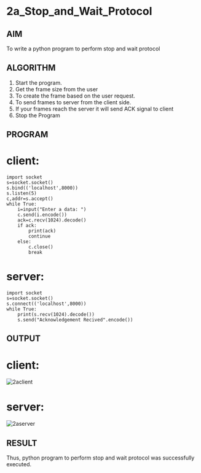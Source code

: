 # 2a_Stop_and_Wait_Protocol
## AIM 
To write a python program to perform stop and wait protocol
## ALGORITHM
1. Start the program.
2. Get the frame size from the user
3. To create the frame based on the user request.
4. To send frames to server from the client side.
5. If your frames reach the server it will send ACK signal to client
6. Stop the Program
## PROGRAM
# client:
```
import socket
s=socket.socket()
s.bind(('localhost',8000))
s.listen(5)
c,addr=s.accept()
while True:
    i=input("Enter a data: ")
    c.send(i.encode())
    ack=c.recv(1024).decode()
    if ack:
        print(ack)
        continue
    else:
        c.close()
        break

```
# server:
```
import socket
s=socket.socket()
s.connect(('localhost',8000))
while True:
    print(s.recv(1024).decode())
    s.send("Acknowledgement Recived".encode())

```
## OUTPUT
# client:
![2aclient](https://github.com/Ashwathm12/2a_Stop_and_Wait_Protocol/assets/138849225/e639df51-63f0-4324-abac-834cde586540)

# server:
![2aserver](https://github.com/Ashwathm12/2a_Stop_and_Wait_Protocol/assets/138849225/d6ee7066-d9a6-47f2-8a81-81819aac2d58)

## RESULT
Thus, python program to perform stop and wait protocol was successfully executed.
